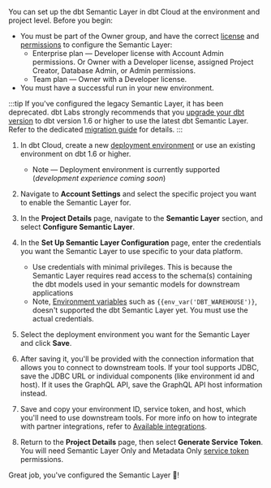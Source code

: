 You can set up the dbt Semantic Layer in dbt Cloud at the environment and project level. Before you begin:

- You must be part of the Owner group, and have the correct [license](/docs/cloud/manage-access/seats-and-users) and [permissions](/docs/cloud/manage-access/self-service-permissions) to configure the Semantic Layer:
    * Enterprise plan &mdash; Developer license with Account Admin permissions. Or Owner with a Developer license, assigned Project Creator, Database Admin, or Admin permissions.
    * Team plan &mdash; Owner with a Developer license.
- You must have a successful run in your new environment.

:::tip
If you've configured the legacy Semantic Layer, it has been deprecated. dbt Labs strongly recommends that you [upgrade your dbt version](/docs/dbt-versions/upgrade-core-in-cloud) to dbt version 1.6 or higher to use the latest dbt Semantic Layer. Refer to the dedicated [migration guide](/guides/sl-migration) for details.
:::

1. In dbt Cloud, create a new [deployment environment](/docs/deploy/deploy-environments#create-a-deployment-environment) or use an existing environment on dbt 1.6 or higher.
    * Note &mdash; Deployment environment is currently supported (_development experience coming soon_)

2. Navigate to **Account Settings** and select the specific project you want to enable the Semantic Layer for.

3. In the **Project Details** page, navigate to the **Semantic Layer** section, and select **Configure Semantic Layer**.

<Lightbox src="/img/docs/dbt-cloud/semantic-layer/new-sl-configure.jpg" width="60%" title="Semantic Layer section in the Project Details page"/>

4. In the **Set Up Semantic Layer Configuration** page, enter the credentials you want the Semantic Layer to use specific to your data platform.

     - Use credentials with minimal privileges. This is because the Semantic Layer requires read access to the schema(s) containing the dbt models used in your semantic models for downstream applications
     - Note, [Environment variables](/docs/build/environment-variables) such as `{{env_var('DBT_WAREHOUSE')}`, doesn't supported the dbt Semantic Layer yet. You must use the actual credentials.

<Lightbox src="/img/docs/dbt-cloud/semantic-layer/sl-configure-sl.jpg" width="45%" title="Enter the credentials you want the Semantic Layer to use specific to your data platform, and select the deployment environment."/>

5. Select the deployment environment you want for the Semantic Layer and click **Save**.

6. After saving it, you'll be provided with the connection information that allows you to connect to downstream tools. If your tool supports JDBC, save the JDBC URL or individual components (like environment id and host). If it uses the GraphQL API, save the GraphQL API host information instead.

<Lightbox src="/img/docs/dbt-cloud/semantic-layer/sl-configure-example.jpg" width="50%" title="After configuring, you'll be provided with the connection details to connect to you downstream tools." />

7. Save and copy your environment ID, service token, and host, which you'll need to use downstream tools. For more info on how to integrate with partner integrations, refer to [Available integrations](/docs/use-dbt-semantic-layer/avail-sl-integrations).

8. Return to the **Project Details** page, then select **Generate Service Token**.  You will need Semantic Layer Only and Metadata Only [service token](/docs/dbt-cloud-apis/service-tokens) permissions.

Great job, you've configured the Semantic Layer 🎉!
